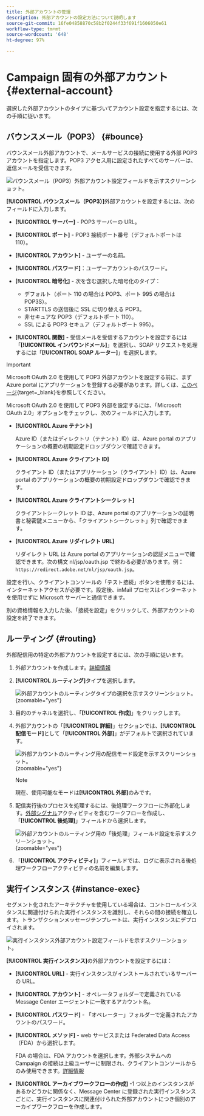 ```yaml
---
title: 外部アカウントの管理
description: 外部アカウントの設定方法について説明します
source-git-commit: 16fe04858870c58b2f0244f33f691f1606050e61
workflow-type: tm+mt
source-wordcount: '648'
ht-degree: 97%

---
```


# Campaign 固有の外部アカウント {#external-account}

選択した外部アカウントのタイプに基づいてアカウント設定を指定するには、次の手順に従います。

## バウンスメール（POP3） {#bounce}

バウンスメール外部アカウントで、メールサービスの接続に使用する外部 POP3 アカウントを指定します。POP3 アクセス用に設定されたすべてのサーバーは、返信メールを受信できます。

![バウンスメール（POP3）外部アカウント設定フィールドを示すスクリーンショット。](assets/external_account_bounce.png)

**[!UICONTROL バウンスメール（POP3）]**&#x200B;外部アカウントを設定するには、次のフィールドに入力します。

* **[!UICONTROL サーバー]** - POP3 サーバーの URL。

* **[!UICONTROL ポート]** - POP3 接続ポート番号（デフォルトポートは 110）。

* **[!UICONTROL アカウント]** - ユーザーの名前。

* **[!UICONTROL パスワード]**：ユーザーアカウントのパスワード。

* **[!UICONTROL 暗号化]** - 次を含む選択した暗号化のタイプ：
   * デフォルト（ポート 110 の場合は POP3、ポート 995 の場合は POP3S）。
   * STARTTLS の送信後に SSL に切り替える POP3。
   * 非セキュアな POP3（デフォルトポート 110）。
   * SSL による POP3 セキュア（デフォルトポート 995）。

* **[!UICONTROL 関数]** - 受信メールを受信するアカウントを設定するには「**[!UICONTROL インバウンドメール]**」を選択し、SOAP リクエストを処理するには「**[!UICONTROL SOAP ルーター]**」を選択します。

>[!IMPORTANT]
>
>Microsoft OAuth 2.0 を使用して POP3 外部アカウントを設定する前に、まず Azure portal にアプリケーションを登録する必要があります。詳しくは、[このページ](https://learn.microsoft.com/ja-jp/entra/identity-platform/quickstart-register-app){target=_blank}を参照してください。

Microsoft OAuth 2.0 を使用して POP3 外部を設定するには、「Microsoft OAuth 2.0」オプションをチェックし、次のフィールドに入力します。

* **[!UICONTROL Azure テナント]**

  Azure ID（またはディレクトリ（テナント）ID）は、Azure portal のアプリケーションの概要の初期設定ドロップダウンで確認できます。

* **[!UICONTROL Azure クライアント ID]**

  クライアント ID（またはアプリケーション（クライアント）ID）は、Azure portal のアプリケーションの概要の初期設定ドロップダウンで確認できます。

* **[!UICONTROL Azure クライアントシークレット]**

  クライアントシークレット ID は、Azure portal のアプリケーションの証明書と秘密鍵メニューから、「クライアントシークレット」列で確認できます。

* **[!UICONTROL Azure リダイレクト URL]**

  リダイレクト URL は Azure portal のアプリケーションの認証メニューで確認できます。次の構文 nl/jsp/oauth.jsp で終わる必要があります。例：`https://redirect.adobe.net/nl/jsp/oauth.jsp`。

設定を行い、クライアントコンソールの「テスト接続」ボタンを使用するには、インターネットアクセスが必要です。設定後、inMail プロセスはインターネットを使用せずに Microsoft サーバーと通信できます。

別の資格情報を入力した後、「接続を設定」をクリックして、外部アカウントの設定を終了できます。

## ルーティング {#routing}

外部配信用の特定の外部アカウントを設定するには、次の手順に従います。

1. 外部アカウントを作成します。[詳細情報](create-external-account.md)

1. **[!UICONTROL ルーティング]**&#x200B;タイプを選択します。

   ![外部アカウントのルーティングタイプの選択を示すスクリーンショット。](assets/external-account-routing.png){zoomable="yes"}

1. 目的のチャネルを選択し、「**[!UICONTROL 作成]**」をクリックします。

1. 外部アカウントの「**[!UICONTROL 詳細]**」セクションでは、**[!UICONTROL 配信モード]**&#x200B;として「**[!UICONTROL 外部]**」がデフォルトで選択されています。

   ![外部アカウントのルーティング用の配信モード設定を示すスクリーンショット。](assets/external-account-delivery-mode.png){zoomable="yes"}

   >[!NOTE]
   >
   >現在、使用可能なモードは&#x200B;**[!UICONTROL 外部]**&#x200B;のみです。

1. 配信実行後のプロセスを処理するには、後処理ワークフローに外部化します。[外部シグナル](../workflows/activities/external-signal.md)アクティビティを含むワークフローを作成し、「**[!UICONTROL 後処理]**」フィールドから選択します。

   ![外部アカウントのルーティング用の「後処理」フィールド設定を示すスクリーンショット。](assets/external-account-post-processing.png){zoomable="yes"}

1. 「**[!UICONTROL アクティビティ]**」フィールドでは、ログに表示される後処理ワークフローアクティビティの名前を編集します。<!--you can edit the name of the activity that will be created if you add an external or bulk delivery to a workflow-->

## 実行インスタンス {#instance-exec}

セグメント化されたアーキテクチャを使用している場合は、コントロールインスタンスに関連付けられた実行インスタンスを識別し、それらの間の接続を確立します。トランザクションメッセージテンプレートは、実行インスタンスにデプロイされます。

![実行インスタンス外部アカウント設定フィールドを示すスクリーンショット。](assets/external_account_exec.png)

**[!UICONTROL 実行インスタンス]**&#x200B;の外部アカウントを設定するには：

* **[!UICONTROL URL]** - 実行インスタンスがインストールされているサーバーの URL。

* **[!UICONTROL アカウント]** - オペレータフォルダーで定義されている Message Center エージェントに一致するアカウント名。

* **[!UICONTROL パスワード]** - 「オペレーター」フォルダーで定義されたアカウントのパスワード。

* **[!UICONTROL メソッド]** - web サービスまたは Federated Data Access（FDA）から選択します。

  FDA の場合は、FDA アカウントを選択します。外部システムへの Campaign の接続は上級ユーザーに制限され、クライアントコンソールからのみ使用できます。[詳細情報](https://experienceleague.adobe.com/ja/docs/campaign/campaign-v8/connect/fda#_blank)

* **[!UICONTROL アーカイブワークフローの作成]** -1 つ以上のインスタンスがあるかどうかに関係なく、Message Center に登録された実行インスタンスごとに、実行インスタンスに関連付けられた外部アカウントにつき個別のアーカイブワークフローを作成します。
